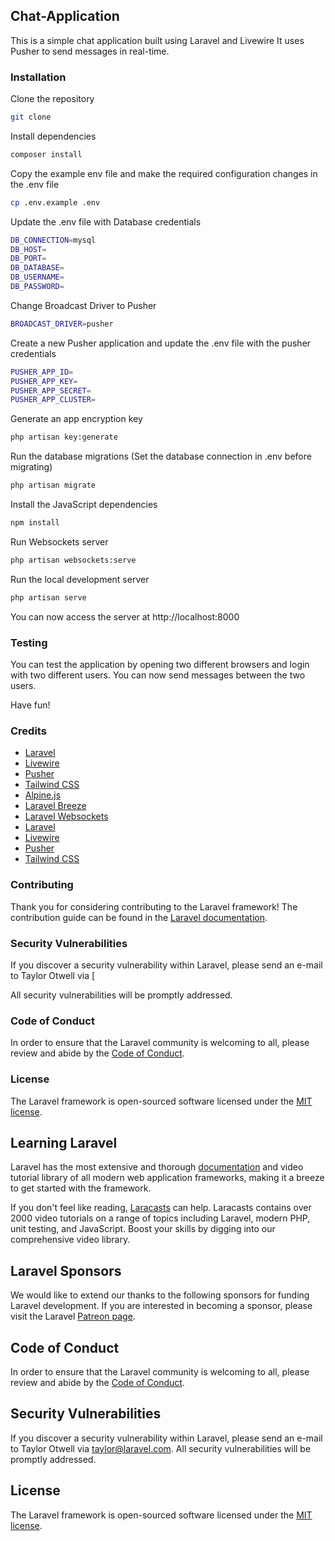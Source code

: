 ## Chat-Application

This is a simple chat application built using Laravel and Livewire It uses Pusher to send messages in real-time.

### Installation

Clone the repository

```bash
git clone
```

Install dependencies

```bash
composer install
```

Copy the example env file and make the required configuration changes in the .env file

```bash
cp .env.example .env
```


Update the .env file with Database credentials

```bash 
DB_CONNECTION=mysql
DB_HOST=
DB_PORT=
DB_DATABASE=
DB_USERNAME=
DB_PASSWORD=
```


Change Broadcast Driver to Pusher

```bash
BROADCAST_DRIVER=pusher
```


Create a new Pusher application and update the .env file with the pusher credentials

```bash
PUSHER_APP_ID=
PUSHER_APP_KEY=
PUSHER_APP_SECRET=
PUSHER_APP_CLUSTER=
```


Generate an app encryption key

```bash
php artisan key:generate
```

Run the database migrations (Set the database connection in .env before migrating)

```bash
php artisan migrate
```

Install the JavaScript dependencies

```bash
npm install
```

Run Websockets server

```bash
php artisan websockets:serve
```


Run the local development server

```bash
php artisan serve
```

You can now access the server at http://localhost:8000


### Testing
You can test the application by opening two different browsers and login with two different users. You can now send messages between the two users.

Have fun!

### Credits

- [Laravel](https://laravel.com/)
- [Livewire](https://laravel-livewire.com/)
- [Pusher](https://pusher.com/)
- [Tailwind CSS](https://tailwindcss.com/)
- [Alpine.js]()
- [Laravel Breeze](https://laravel.com/docs/8.x/starter-kits#laravel-breeze)
- [Laravel Websockets](https://laravel.com/docs/8.x/starter-kits#laravel-websockets)
- [Laravel](https://laravel.com/)
- [Livewire](https://laravel-livewire.com/)
- [Pusher](https://pusher.com/)
- [Tailwind CSS](https://tailwindcss.com/)

### Contributing

Thank you for considering contributing to the Laravel framework! The contribution guide can be found in
the [Laravel documentation](https://laravel.com/docs/contributions).

### Security Vulnerabilities

If you discover a security vulnerability within Laravel, please send an e-mail to Taylor Otwell via [

All security vulnerabilities will be promptly addressed.

### Code of Conduct

In order to ensure that the Laravel community is welcoming to all, please review and abide by
the [Code of Conduct](https://laravel.com/docs/contributions#code-of-conduct).

### License

The Laravel framework is open-sourced software licensed under the [MIT license](https://opensource.org/licenses/MIT).


## Learning Laravel

Laravel has the most extensive and thorough [documentation](https://laravel.com/docs) and video tutorial library of all
modern web application frameworks, making it a breeze to get started with the framework.

If you don't feel like reading, [Laracasts](https://laracasts.com) can help. Laracasts contains over 2000 video
tutorials on a range of topics including Laravel, modern PHP, unit testing, and JavaScript. Boost your skills by digging
into our comprehensive video library.

## Laravel Sponsors

We would like to extend our thanks to the following sponsors for funding Laravel development. If you are interested in
becoming a sponsor, please visit the Laravel [Patreon page](https://patreon.com/taylorotwell).


## Code of Conduct

In order to ensure that the Laravel community is welcoming to all, please review and abide by
the [Code of Conduct](https://laravel.com/docs/contributions#code-of-conduct).

## Security Vulnerabilities

If you discover a security vulnerability within Laravel, please send an e-mail to Taylor Otwell
via [taylor@laravel.com](mailto:taylor@laravel.com). All security vulnerabilities will be promptly addressed.

## License

The Laravel framework is open-sourced software licensed under the [MIT license](https://opensource.org/licenses/MIT).
